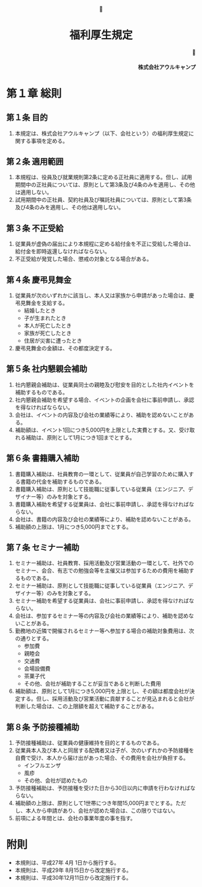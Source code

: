 <br/><br/><br/><br/><br/><br/><br/><br/><br/><br/><br/><br/><br/><br/>
<div style="text-align:center; width:auto;"><h1>福利厚生規定</h1></div>
<div style="text-align:right; width:auto;"><h4>株式会社アウルキャンプ</h4></div>
<div style="page-break-before:always"></div>

# 第１章		総則

## 第１条	目的
1.	本規定は、株式会社アウルキャンプ（以下、会社という）の福利厚生規定に関する事項を定める。

## 第２条	適用範囲
1.	本規程は、役員及び就業規則第2条に定める正社員に適用する。但し、試用期間中の正社員については、原則として第3条及び4条のみを適用し、その他は適用しない。
1.	試用期間中の正社員、契約社員及び嘱託社員については、原則として第3条及び4条のみを適用し、その他は適用しない。

## 第３条	不正受給
1.	従業員が虚偽の届出により本規程に定める給付金を不正に受給した場合は、給付金を即時返還しなければならない。
1.	不正受給が発覚した場合、懲戒の対象となる場合がある。

## 第４条	慶弔見舞金
1.	従業員が次のいずれかに該当し、本人又は家族から申請があった場合は、慶弔見舞金を支給する。
	-	結婚したとき
	-	子が生まれたとき
	-	本人が死亡したとき
	-	家族が死亡したとき
	-	住居が災害に遭ったとき
1.	慶弔見舞金の金額は、その都度決定する。

## 第５条	社内懇親会補助
1.	社内懇親会補助は、従業員同士の親睦及び慰安を目的とした社内イベントを補助するものである。
1.	社内懇親会補助を希望する場合、イベントの企画を会社に事前申請し、承認を得なければならない。
1.	会社は、イベントの内容及び会社の業績等により、補助を認めないことがある。
1.	補助額は、イベント1回につき5,000円を上限とした実費とする。又、受け取れる補助は、原則として1月につき1回までとする。

## 第６条	書籍購入補助
1.	書籍購入補助は、社員教育の一環として、従業員が自己学習のために購入する書籍の代金を補助するものである。
1.	書籍購入補助は、原則として技能職に従事している従業員（エンジニア、デザイナー等）のみを対象とする。
1.	書籍購入補助を希望する従業員は、会社に事前申請し、承認を得なければならない。
1.	会社は、書籍の内容及び会社の業績等により、補助を認めないことがある。
1.	補助額の上限は、1月につき5,000円までとする。

## 第７条	セミナー補助
1.	セミナー補助は、社員教育、採用活動及び営業活動の一環として、社外でのセミナー、会合、有志での勉強会等を主催又は参加するための費用を補助するものである。
1.	セミナー補助は、原則として技能職に従事している従業員（エンジニア、デザイナー等）のみを対象とする。
1.	セミナー補助を希望する従業員は、会社に事前申請し、承認を得なければならない。
1.	会社は、参加するセミナー等の内容及び会社の業績等により、補助を認めないことがある。
1.	勤務地の近隣で開催されるセミナー等へ参加する場合の補助対象費用は、次の通りとする。
	-	参加費
	-	親睦会
	-	交通費
	-	会場設備費
	-	茶菓子代
	-	その他、会社が補助することが妥当であると判断した費用
1.	補助額は、原則として1月につき5,000円を上限とし、その額は都度会社が決定する。但し、採用活動及び営業活動に貢献することが見込まれると会社が判断した場合は、この上限額を超えて補助することがある。

## 第８条	予防接種補助
1.	予防接種補助は、従業員の健康維持を目的とするものである。
1.	従業員本人及び本人と同居する配偶者又は子が、次のいずれかの予防接種を自費で受け、本人から届け出があった場合、その費用を会社が負担する。
	-	インフルエンザ
	-	風疹
	-	その他、会社が認めたもの
1.	予防接種補助は、予防接種を受けた日から30日以内に申請を行わなければならない。
1.	補助額の上限は、原則として1世帯につき年間15,000円までとする。ただし、本人から申請があり、会社が認めた場合は、この限りではない。
1.	前項による年間とは、会社の事業年度の事を指す。


# 附則
-	本規則は、平成27年 4月 1日から施行する。
- 本規則は、平成29年 8月15日から改定施行する。
- 本規則は、平成30年12月11日から改定施行する。